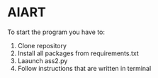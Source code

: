 # AIART

To start the program you have to:
  1. Clone repository
  2. Install all packages from requirements.txt
  3. Laaunch ass2.py
  4. Follow instructions that are written in terminal

